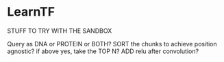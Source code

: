 # LearnTF

STUFF TO TRY WITH THE SANDBOX

Query as DNA or PROTEIN or BOTH?
SORT the chunks to achieve position agnostic?
if above yes, take the TOP N?
ADD relu after convolution?
